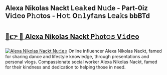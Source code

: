 ## Alexa Nikolas Nackt L𝚎a𝚔ed N𝚞𝚍e - Part-0iz Vi𝚍𝚎o P𝚑𝚘tos - H𝚘𝚝 O𝚗𝚕yf𝚊ns L𝚎a𝚔s bbBTd

# <h2><a href="http://kfdo4d.oniu.top/?m=Alexa+Nikolas+Nackt">🔗👉 🔴 Alexa Nikolas Nackt P𝚑ot𝚘𝚜 V𝚒d𝚎o</a></h2>

[![Alexa Nikolas Nackt Nu𝚍e𝚜](https://i.imgur.com/0qMVB7G.gif)](http://kfdo4d.oniu.top/?m=Alexa+Nikolas+Nackt)
Online influencer Alexa Nikolas Nackt, famed for sharing dance and lifestyle knowledge, through presentations and personal vlogs. Compassionate social worker Alexa Nikolas Nackt, famed for their kindness and dedication to helping those in need.  

